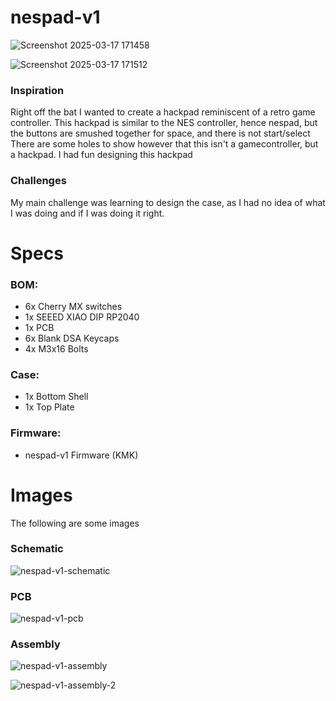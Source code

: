 # nespad-v1

![Screenshot 2025-03-17 171458](https://github.com/user-attachments/assets/e12af4a7-7cb5-4899-8bf7-65ebd0827f68)

![Screenshot 2025-03-17 171512](https://github.com/user-attachments/assets/3b0b1c7f-de64-47e8-bb6a-54803773356e)

### Inspiration

Right off the bat I wanted to create a hackpad reminiscent of a retro game controller. This hackpad is similar to the NES controller, hence nespad, but the buttons are smushed together for space, and there is not start/select
There are some holes to show however that this isn't a gamecontroller, but a hackpad. I had fun designing this hackpad

### Challenges

My main challenge was learning to design the case, as I had no idea of what I was doing and if I was doing it right.

# Specs

### BOM:

- 6x Cherry MX switches
- 1x SEEED XIAO DIP RP2040
- 1x PCB
- 6x Blank DSA Keycaps
- 4x M3x16 Bolts

### Case:

- 1x Bottom Shell
- 1x Top Plate

### Firmware:
- nespad-v1 Firmware (KMK)

# Images

The following are some images

### Schematic

![nespad-v1-schematic](https://github.com/user-attachments/assets/f2fa5962-2308-4eeb-a68b-09617992fe2a)

### PCB

![nespad-v1-pcb](https://github.com/user-attachments/assets/71450998-5e98-4eb9-9d44-8b2790f43e47)

### Assembly

![nespad-v1-assembly](https://github.com/user-attachments/assets/ab67f337-0270-41e2-b195-ba350da0c834)

![nespad-v1-assembly-2](https://github.com/user-attachments/assets/03d7d77c-ee04-4b7a-827e-84d4e12b2423)

